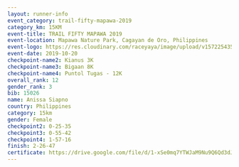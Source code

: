 ```yaml
---
layout: runner-info 
event_category: trail-fifty-mapawa-2019 
category_km: 15KM 
event-title: TRAIL FIFTY MAPAWA 2019  
event-location: Mapawa Nature Park, Cagayan de Oro, Philippines 
event-logo: https://res.cloudinary.com/raceyaya/image/upload/v1572254355/logo/trail-fifty-mapawa_fizjmb.jpg 
event-date: 2019-10-20 
checkpoint-name2: Kianus 3K 
checkpoint-name3: Bigaan 8K 
checkpoint-name4: Puntol Tugas - 12K 
overall_rank: 12
gender_rank: 3
bib: 15026
name: Anissa Siapno
country: Philippines
category: 15km
gender: Female
checkpoint2: 0-25-35
checkpoint3: 0-55-42
checkpoint4: 1-57-16
finish: 2-26-47
certificate: https://drive.google.com/file/d/1-xSe0mq7YTWJaM9Nu9Q6Qd3dJUelbIkE/view?usp=sharing
---
```

